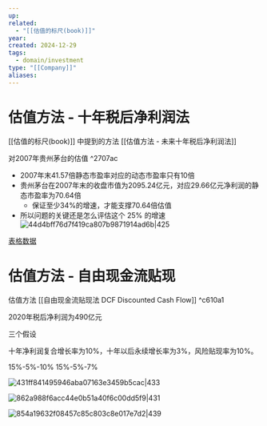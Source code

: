 ```yaml
---
up: 
related:
  - "[[估值的标尺(book)]]"
year: 
created: 2024-12-29
tags:
  - domain/investment
type: "[[Company]]"
aliases:
---
```


# 估值方法 - 十年税后净利润法

[[估值的标尺(book)]] 中提到的方法 [[估值方法 - 未来十年税后净利润法]]

对2007年贵州茅台的估值 ^2707ac
- 2007年末41.57倍静态市盈率对应的动态市盈率只有10倍
- 贵州茅台在2007年末的收盘市值为2095.24亿元，对应29.66亿元净利润的静态市盈率为70.64倍
	- 保证至少34%的增速，才能支撑70.64倍估值
- 所以问题的关键还是怎么评估这个 25% 的增速
![44d4bff76d7f419ca807b9871914ad6b|425](https://s1.vika.cn/space/2024/12/29/44d4bff76d7f419ca807b9871914ad6b)

[表格数据](https://rk7nrn34nu.feishu.cn/sheets/Q0DysAIxDhCYFFtSCIDcgHC4nFh?from=from_copylink)


# 估值方法 - 自由现金流贴现

估值方法 [[自由现金流贴现法 DCF Discounted Cash Flow]] ^c610a1

2020年税后净利润为490亿元

三个假设

十年净利润复合增长率为10%，十年以后永续增长率为3%，风险贴现率为10%。

15%-5%-10%
15%-5%-7%

![431ff841495946aba07163e3459b5cac|433](https://s1.vika.cn/space/2024/12/30/431ff841495946aba07163e3459b5cac)

![862a988f6acc44e0b51a40f6c00dd5f9|431](https://s1.vika.cn/space/2024/12/30/862a988f6acc44e0b51a40f6c00dd5f9)

![854a19632f08457c85c803c8e017e7d2|439](https://s1.vika.cn/space/2024/12/30/854a19632f08457c85c803c8e017e7d2)
